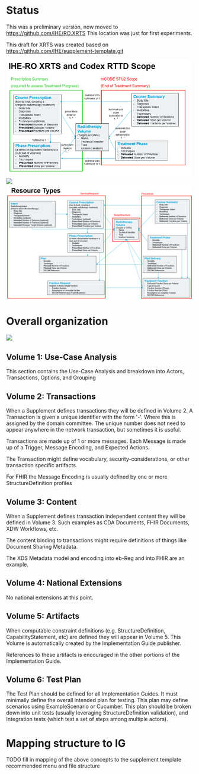 # Status
This was a preliminary version, now moved to https://github.com/IHE/RO.XRTS
This location was just for first experiments.

This draft for XRTS was created based on https://github.com/IHE/supplement-template.git

![](input/images/XRTSScope.PNG)
![](input/images/RequestsProcedures.PNG)
![](input/images/ProfilesOverview.PNG)


# Overall organization
![](https://github.com/IHE/supplement-template/wiki/SupplementOrganization.svg)

## Volume 1: Use-Case Analysis
This section contains the Use-Case Analysis and breakdown into Actors, Transactions, Options, and Grouping 

## Volume 2: Transactions
When a Supplement defines transactions they will be defined in Volume 2. A Transaction is given a unique identifier with the form <domain>'-'<number>. Where this is assigned by the domain committee. The unique number does not need to appear anywhere in the network transaction, but sometimes it is useful.

Transactions are made up of 1 or more messages. Each Message is made up of a Trigger, Message Encoding, and Expected Actions. 

The Transaction might define vocabulary, security-considerations, or other transaction specific artifacts.

For FHIR the Message Encoding is usually defined by one or more StructureDefinition profiles

## Volume 3: Content
When a Supplement defines transaction independent content they will be defined in Volume 3. Such examples as CDA Documents, FHIR Documents, XDW Workflows, etc.

The content binding to transactions might require definitions of things like Document Sharing Metadata.

The XDS Metadata model and encoding into eb-Reg and into FHIR are an example.

## Volume 4: National Extensions
No national extensions at this point.

## Volume 5: Artifacts
When computable constraint definitions (e.g. StructureDefinition, CapabilityStatement, etc) are defined they will appear in Volume 5. This Volume is automatically created by the Implementation Guide publisher.

References to these artifacts is encouraged in the other portions of the Implementation Guide.

## Volume 6: Test Plan
The Test Plan should be defined for all Implementation Guides. It must minimally define the overall intended plan for testing. This plan may define scenarios using ExampleScenario or Cucumber. This plan should be broken down into unit tests (usually leveraging StructureDefinition validation), and Integration tests (which test a set of steps among multiple actors). 

# Mapping structure to IG

TODO fill in mapping of the above concepts to the supplement template recommended menu and file structure

